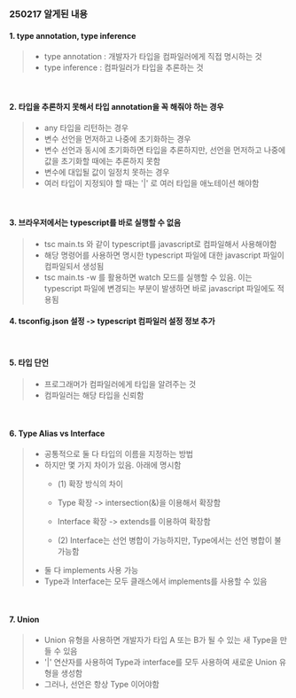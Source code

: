 ### 250217 알게된 내용 

#### 1. type annotation, type inference

> - type annotation : 개발자가 타입을 컴파일러에게 직접 명시하는 것 
> - type inference : 컴파일러가 타입을 추론하는 것 

<br>

#### 2. 타입을 추론하지 못해서 타입 annotation을 꼭 해줘야 하는 경우

> - any 타입을 리턴하는 경우
> - 변수 선언을 먼저하고 나중에 초기화하는 경우 
> - 변수 선언과 동시에 초기화하면 타입을 추론하지만, 선언을 먼저하고 나중에 값을 초기화할 때에는 추론하지 못함 
> - 변수에 대입될 값이 일정치 못하는 경우 
> - 여러 타입이 지정되야 할 때는 '|' 로 여러 타입을 애노테이션 해야함

<br>

#### 3. 브라우저에서는 typescript를 바로 실행할 수 없음

> - tsc main.ts 와 같이 typescript를 javascript로 컴파일해서 사용해야함
> - 해당 명령어를 사용하면 명시한 typescript 파일에 대한 javascript 파일이 컴파일되서 생성됨
> - tsc main.ts -w 를 활용하면 watch 모드를 실행할 수 있음. 이는 typescript 파일에 변경되는 부분이 발생하면 바로 javascript 파일에도 적용됨 

#### 4. tsconfig.json 설정 -> typescript 컴파일러 설정 정보 추가 

<br>

#### 5. 타입 단언
> - 프로그래머가 컴파일러에게 타입을 알려주는 것 
> - 컴파일러는 해당 타입을 신뢰함 

<br>

#### 6. Type Alias vs Interface

> - 공통적으로 둘 다 타입의 이름을 지정하는 방법
> - 하지만 몇 가지 차이가 있음. 아래에 명시함
>   - (1) 확장 방식의 차이
>   - Type 확장 -> intersection(&)을 이용해서 확장함
>   - Interface 확장 -> extends를 이용하여 확장함 
> 
>   - (2) Interface는 선언 병합이 가능하지만, Type에서는 선언 병합이 불가능함
> - 둘 다 implements 사용 가능  
> - Type과 Interface는 모두 클래스에서 implements를 사용할 수 있음


<br>

#### 7. Union 
> - Union 유형을 사용하면 개발자가 타입 A 또는 B가 될 수 있는 새 Type을 만들 수 있음
> - '|' 연산자를 사용하여 Type과 interface를 모두 사용하여 새로운 Union 유형을 생성함
> - 그러나, 선언은 항상 Type 이어야함 

